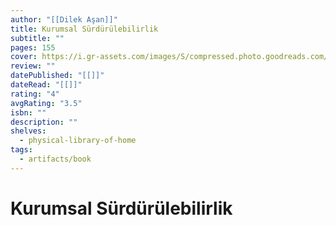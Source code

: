 ```yaml
---
author: "[[Dilek Aşan]]"
title: Kurumsal Sürdürülebilirlik
subtitle: ""
pages: 155
cover: https://i.gr-assets.com/images/S/compressed.photo.goodreads.com/books/1645012355l/60428877.jpg
review: ""
datePublished: "[[]]"
dateRead: "[[]]"
rating: "4"
avgRating: "3.5"
isbn: ""
description: ""
shelves:
  - physical-library-of-home
tags:
  - artifacts/book
---
```

#  Kurumsal Sürdürülebilirlik
